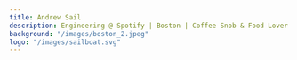 ```yaml
---
title: Andrew Sail
description: Engineering @ Spotify | Boston | Coffee Snob & Food Lover | Traveler
background: "/images/boston_2.jpeg"
logo: "/images/sailboat.svg"
---
```


